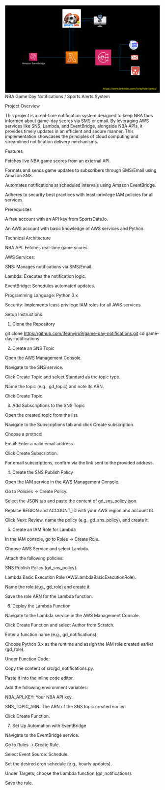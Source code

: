 ![alt text](eventdriven.png)
NBA Game Day Notifications / Sports Alerts System

Project Overview

This project is a real-time notification system designed to keep NBA fans informed about game-day scores via SMS or email. By leveraging AWS services like SNS, Lambda, and EventBridge, alongside NBA APIs, it provides timely updates in an efficient and secure manner. This implementation showcases the principles of cloud computing and streamlined notification delivery mechanisms.

Features

Fetches live NBA game scores from an external API.

Formats and sends game updates to subscribers through SMS/Email using Amazon SNS.

Automates notifications at scheduled intervals using Amazon EventBridge.

Adheres to security best practices with least-privilege IAM policies for all services.

Prerequisites

A free account with an API key from SportsData.io.

An AWS account with basic knowledge of AWS services and Python.

Technical Architecture

NBA API: Fetches real-time game scores.

AWS Services:

SNS: Manages notifications via SMS/Email.

Lambda: Executes the notification logic.

EventBridge: Schedules automated updates.

Programming Language: Python 3.x

Security: Implements least-privilege IAM roles for all AWS services.


Setup Instructions

1. Clone the Repository

git clone https://github.com/ifeanyiro9/game-day-notifications.git
cd game-day-notifications

2. Create an SNS Topic

Open the AWS Management Console.

Navigate to the SNS service.

Click Create Topic and select Standard as the topic type.

Name the topic (e.g., gd_topic) and note its ARN.

Click Create Topic.

3. Add Subscriptions to the SNS Topic

Open the created topic from the list.

Navigate to the Subscriptions tab and click Create subscription.

Choose a protocol:

Email: Enter a valid email address.



Click Create Subscription.

For email subscriptions, confirm via the link sent to the provided address.

4. Create the SNS Publish Policy

Open the IAM service in the AWS Management Console.

Go to Policies → Create Policy.

Select the JSON tab and paste the content of gd_sns_policy.json.

Replace REGION and ACCOUNT_ID with your AWS region and account ID.

Click Next: Review, name the policy (e.g., gd_sns_policy), and create it.

5. Create an IAM Role for Lambda

In the IAM console, go to Roles → Create Role.

Choose AWS Service and select Lambda.

Attach the following policies:

SNS Publish Policy (gd_sns_policy).

Lambda Basic Execution Role (AWSLambdaBasicExecutionRole).

Name the role (e.g., gd_role) and create it.

Save the role ARN for the Lambda function.

6. Deploy the Lambda Function

Navigate to the Lambda service in the AWS Management Console.

Click Create Function and select Author from Scratch.

Enter a function name (e.g., gd_notifications).

Choose Python 3.x as the runtime and assign the IAM role created earlier (gd_role).

Under Function Code:

Copy the content of src/gd_notifications.py.

Paste it into the inline code editor.

Add the following environment variables:

NBA_API_KEY: Your NBA API key.

SNS_TOPIC_ARN: The ARN of the SNS topic created earlier.

Click Create Function.

7. Set Up Automation with EventBridge

Navigate to the EventBridge service.

Go to Rules → Create Rule.

Select Event Source: Schedule.

Set the desired cron schedule (e.g., hourly updates).

Under Targets, choose the Lambda function (gd_notifications).

Save the rule.